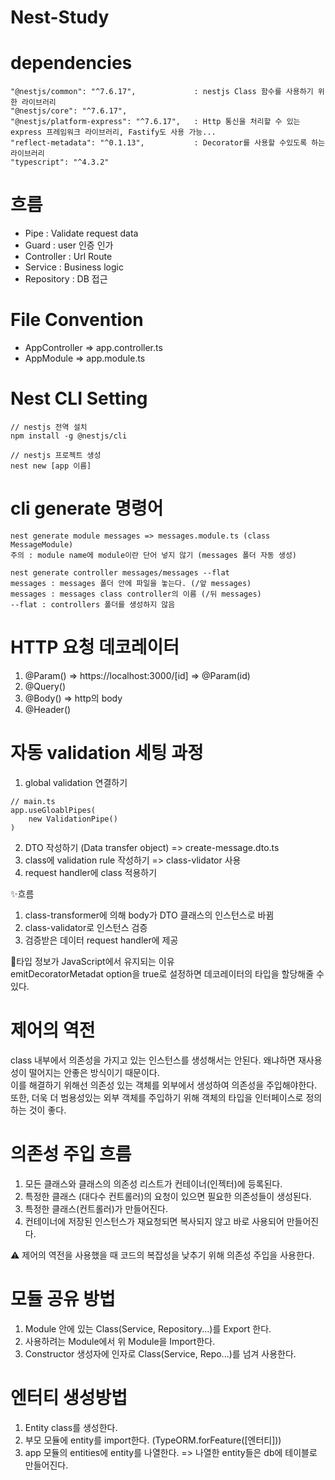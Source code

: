 # Nest-Study

# dependencies

    "@nestjs/common": "^7.6.17",             : nestjs Class 함수를 사용하기 위한 라이브러리
    "@nestjs/core": "^7.6.17",
    "@nestjs/platform-express": "^7.6.17",   : Http 통신을 처리할 수 있는 express 프레임워크 라이브러리, Fastify도 사용 가능...
    "reflect-metadata": "^0.1.13",           : Decorator를 사용할 수있도록 하는 라이브러리
    "typescript": "^4.3.2"


# 흐름
- Pipe : Validate request data
- Guard : user 인증 인가
- Controller : Url Route
- Service : Business logic
- Repository : DB 접근


# File Convention
- AppController => app.controller.ts
- AppModule => app.module.ts

# Nest CLI Setting
```
// nestjs 전역 설치
npm install -g @nestjs/cli

// nestjs 프로젝트 생성
nest new [app 이름]
```

# cli generate 명령어 
```
nest generate module messages => messages.module.ts (class MessageModule)  
주의 : module name에 module이란 단어 넣지 않기 (messages 폴더 자동 생성)  

nest generate controller messages/messages --flat
messages : messages 폴더 안에 파일을 놓는다. (/앞 messages)
messages : messages class controller의 이름 (/뒤 messages)
--flat : controllers 폴더를 생성하지 않음 

```

# HTTP 요청 데코레이터
1. @Param() => https://localhost:3000/[id]  => @Param(id)  
2. @Query()
3. @Body() => http의 body 
4. @Header()

# 자동 validation 세팅 과정
1. global validation 연결하기 
```
// main.ts
app.useGloablPipes(
    new ValidationPipe()
)
```
2. DTO 작성하기 (Data transfer object) => create-message.dto.ts
3. class에 validation rule 작성하기 => class-vlidator 사용
4. request handler에 class 적용하기

✨흐름  
1. class-transformer에 의해 body가 DTO 클래스의 인스턴스로 바뀜
2. class-validator로 인스턴스 검증
3. 검증받은 데이터 request handler에 제공  

🚧타입 정보가 JavaScript에서 유지되는 이유   
emitDecoratorMetadat option을 true로 설정하면 데코레이터의 타입을 할당해줄 수 있다. 

# 제어의 역전
class 내부에서 의존성을 가지고 있는 인스턴스를 생성해서는 안된다. 왜냐하면 재사용성이 떨어지는 안좋은 방식이기 때문이다.  
이를 해결하기 위해선 의존성 있는 객체를 외부에서 생성하여 의존성을 주입해야한다.    
또한, 더욱 더 범용성있는 외부 객체를 주입하기 위해 객체의 타입을 인터페이스로 정의하는 것이 좋다.  

# 의존성 주입 흐름
1. 모든 클래스와 클래스의 의존성 리스트가 컨테이너(인젝터)에 등록된다. 
2. 특정한 클래스 (대다수 컨트롤러)의 요청이 있으면 필요한 의존성들이 생성된다. 
3. 특정한 클래스(컨트롤러)가 만들어진다. 
4. 컨테이너에 저장된 인스턴스가 재요청되면 복사되지 않고 바로 사용되어 만들어진다.   

⚠️ 제어의 역전을 사용했을 때 코드의 복잡성을 낮추기 위해 의존성 주입을 사용한다.  


# 모듈 공유 방법
1. Module 안에 있는 Class(Service, Repository...)를 Export 한다.
2. 사용하려는 Module에서 위 Module을 Import한다.
3. Constructor 생성자에 인자로 Class(Service, Repo...)를 넘겨 사용한다.

# 엔터티 생성방법
1. Entity class를 생성한다. 
2. 부모 모듈에 entity를 import한다. (TypeORM.forFeature([엔터티]))
3. app 모듈의 entities에 entity를 나열한다. => 나열한 entity들은 db에 테이블로 만들어진다.  